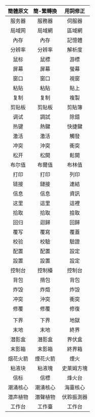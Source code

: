 | **簡體原文** | **簡-繁轉換** | **用詞修正** |
| :----------: | :-----------: | :----------: |
|    服务器    |    服務器     |    伺服器    |
|    局域网    |    局域網     |    區域網    |
|     內存     |     內存      |    記憶體    |
|    分辨率    |    分辨率     |    解析度    |
|     鼠标     |     鼠標      |     游標     |
|     屏幕     |     屏幕      |     螢幕     |
|     窗口     |     窗口      |     視窗     |
|     粘贴     |     粘貼      |     貼上     |
|     复制     |     复制      |     複製     |
|    剪贴板    |    剪貼板     |    剪貼簿    |
|     调试     |     調試      |     除錯     |
|     热键     |     熱鍵      |    快捷鍵    |
|     激活     |     激活      |     觸發     |
|     冲突     |     沖突      |     衝突     |
|     松开     |     松開      |     鬆開     |
|    布尔值    |    布爾值     |    布林值    |
|     打印     |     打印      |     列印     |
|     链接     |     鏈接      |     連結     |
|     信息     |     信息      |     資訊     |
|     这里     |     這里      |     這裡     |
|     拾取     |     拾取      |     撿取     |
|     回归     |     迴歸      |     回歸     |
|     覆写     |     覆寫      |     覆蓋     |
|     校验     |     校驗      |     驗證     |
|     配置     |     配置      |     設定     |
|     設置     |     設置      |     設定     |
|    控制台    |    控制檯     |    控制台    |
|     背包     |     揹包      |     背包     |
|     炸毁     |     炸燬      |     炸毁     |
|     冲突     |     沖突      |     衝突     |
|     修覆     |     修覆      |     修復     |
|              |               |              |
|     下界     |     下界      |     地獄     |
|     末地     |     末地      |     終界     |
|    潜影盒    |    潛影盒     |    界伏盒    |
|    末影箱    |    末影箱     |    終界箱    |
|   烟花火箭   |   煙花火箭    |     煙火     |
|    粘液块    |    粘液塊     |  史萊姆方塊  |
|     信标     |     信標      |    烽火台    |
|   潮涌核心   |   潮湧核心    |   海靈核心   |
|   潜声植物   |   潛聲植物    |  伏聆振測器  |
|    工作台    |    工作臺     |    工作台    |
